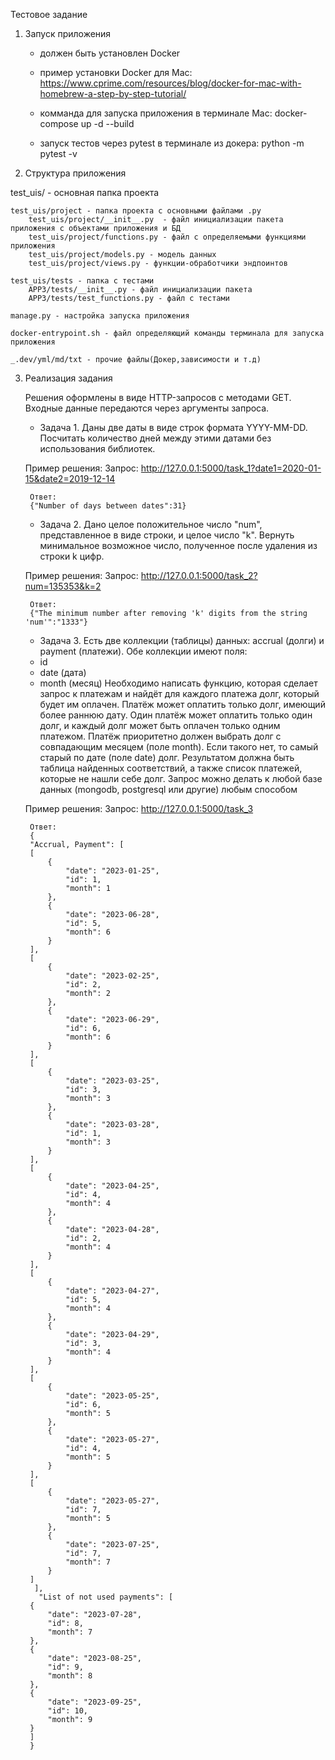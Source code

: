 Тестовое задание

1. Запуск приложения

    - должен быть установлен Docker

    - пример установки Docker для Mac:
        https://www.cprime.com/resources/blog/docker-for-mac-with-homebrew-a-step-by-step-tutorial/

    - комманда для запуска приложения в терминале Mac:
        docker-compose up -d --build

    - запуск тестов через pytest в терминале из докера:
        python -m pytest -v    


2. Структура приложения

test_uis/ - основная папка проекта
    
    test_uis/project - папка проекта с основными файлами .py
        test_uis/project/__init__.py  - файл инициализации пакета приложения с объектами приложения и БД   
        test_uis/project/functions.py - файл с определяемыми функциями приложения
        test_uis/project/models.py - модель данных
        test_uis/project/views.py - функции-обработчики эндпоинтов
    
    test_uis/tests - папка с тестами
        APP3/tests/__init__.py - файл инициализации пакета
        APP3/tests/test_functions.py - файл с тестами
    
    manage.py - настройка запуска приложения

    docker-entrypoint.sh - файл определяющий команды терминала для запуска приложения

    _.dev/yml/md/txt - прочие файлы(Докер,зависимости и т.д)


3. Реализация задания

    Решения оформлены в виде HTTP-запросов с методами GET. Входные данные передаются через аргументы запроса.

   
    - Задача 1.
    Даны две даты в виде строк формата YYYY-MM-DD. Посчитать количество дней между
    этими датами без использования библиотек.

    Пример решения:
        Запрос:
        http://127.0.0.1:5000/task_1?date1=2020-01-15&date2=2019-12-14
        
        Ответ:
        {"Number of days between dates":31}

    
    - Задача 2.
    Дано целое положительное число "num", представленное в виде строки, и целое
    число "k". Вернуть минимальное возможное число, полученное после удаления из
    строки k цифр.

    Пример решения:
        Запрос:
        http://127.0.0.1:5000/task_2?num=135353&k=2
        
        Ответ:
        {"The minimum number after removing 'k' digits from the string 'num'":"1333"}


    - Задача 3.
    Есть две коллекции (таблицы) данных: accrual (долги) и payment (платежи). Обе
    коллекции имеют поля:
    * id
    * date (дата)
    * month (месяц)
    Необходимо написать функцию, которая сделает запрос к платежам и найдёт для
    каждого платежа долг, который будет им оплачен. Платёж может оплатить только
    долг, имеющий более раннюю дату. Один платёж может оплатить только один долг, и
    каждый долг может быть оплачен только одним платежом. Платёж приоритетно должен
    выбрать долг с совпадающим месяцем (поле month). Если такого нет, то самый
    старый по дате (поле date) долг.
    Результатом должна быть таблица найденных соответствий, а также список платежей,
    которые не нашли себе долг.
    Запрос можно делать к любой базе данных (mongodb, postgresql или другие) любым
    способом

    Пример решения:
        Запрос:
        http://127.0.0.1:5000/task_3
        
        Ответ:
        {
        "Accrual, Payment": [
        [
            {
                "date": "2023-01-25",
                "id": 1,
                "month": 1
            },
            {
                "date": "2023-06-28",
                "id": 5,
                "month": 6
            }
        ],
        [
            {
                "date": "2023-02-25",
                "id": 2,
                "month": 2
            },
            {
                "date": "2023-06-29",
                "id": 6,
                "month": 6
            }
        ],
        [
            {
                "date": "2023-03-25",
                "id": 3,
                "month": 3
            },
            {
                "date": "2023-03-28",
                "id": 1,
                "month": 3
            }
        ],
        [
            {
                "date": "2023-04-25",
                "id": 4,
                "month": 4
            },
            {
                "date": "2023-04-28",
                "id": 2,
                "month": 4
            }
        ],
        [
            {
                "date": "2023-04-27",
                "id": 5,
                "month": 4
            },
            {
                "date": "2023-04-29",
                "id": 3,
                "month": 4
            }
        ],
        [
            {
                "date": "2023-05-25",
                "id": 6,
                "month": 5
            },
            {
                "date": "2023-05-27",
                "id": 4,
                "month": 5
            }
        ],
        [
            {
                "date": "2023-05-27",
                "id": 7,
                "month": 5
            },
            {
                "date": "2023-07-25",
                "id": 7,
                "month": 7
            }
        ]
         ],
          "List of not used payments": [
        {
            "date": "2023-07-28",
            "id": 8,
            "month": 7
        },
        {
            "date": "2023-08-25",
            "id": 9,
            "month": 8
        },
        {
            "date": "2023-09-25",
            "id": 10,
            "month": 9
        }
        ]
        }

